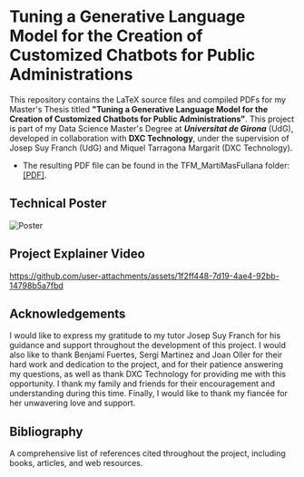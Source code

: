 # Tuning a Generative Language Model for the Creation of Customized Chatbots for Public Administrations

This repository contains the LaTeX source files and compiled PDFs for my Master's Thesis titled **"Tuning a Generative Language Model for the Creation of Customized Chatbots for Public Administrations"**. This project is part of my Data Science Master's Degree at _**Universitat de Girona**_ (UdG), developed in collaboration with **DXC Technology**, under the supervision of Josep Suy Franch (UdG) and Miquel Tarragona Margarit (DXC Technology).

- The resulting PDF file can be found in the TFM_MartiMasFullana folder: [[PDF]](TFM_MartíMasFullana/TFM_MartíMasFullana.pdf).

## Technical Poster

![Poster](https://github.com/user-attachments/assets/8673a18c-9aeb-4bd7-b847-9114470ef609)

## Project Explainer Video

https://github.com/user-attachments/assets/1f2ff448-7d19-4ae4-92bb-14798b5a7fbd

## Acknowledgements
I would like to express my gratitude to my tutor Josep Suy Franch for his guidance and support throughout the development of this project. I would also like to thank Benjamí Fuertes, Sergi Martinez and Joan Oller for their hard work and dedication to the project, and for their patience answering my questions, as well as thank DXC Technology for providing me with this opportunity. I thank my family and friends for their encouragement and understanding during this time. Finally, I would like to thank my fiancée for her unwavering love and support.

## Bibliography
A comprehensive list of references cited throughout the project, including books, articles, and web resources.

